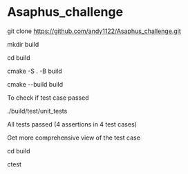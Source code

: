 # Asaphus_challenge


git clone https://github.com/andy1122/Asaphus_challenge.git


mkdir build

cd build

cmake -S . -B build

cmake --build build



To check if test case passed

./build/test/unit_tests 

All tests passed (4 assertions in 4 test cases)


Get more comprehensive view of the test case

cd build

ctest

